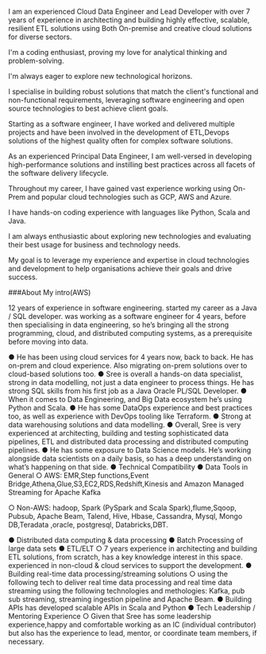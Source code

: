 I am an experienced Cloud Data Engineer and Lead Developer with over 7 years of experience in architecting and building  highly effective, scalable, resilient ETL solutions using Both On-premise and creative cloud solutions for diverse sectors.

I'm a coding enthusiast, proving my love for analytical thinking and problem-solving. 

I'm always eager to explore new technological horizons.

I specialise in building robust solutions that match the client's functional and non-functional requirements, leveraging software engineering and open source technologies to best achieve client goals.

Starting as a software engineer, I have worked and delivered multiple projects and have been involved in the development of ETL,Devops solutions of the highest quality often for complex software solutions.

As an experienced Principal Data Engineer, I am well-versed in developing high-performance solutions and instilling best practices across all facets of the software delivery lifecycle.

Throughout my career, I have gained vast experience working using On-Prem and popular cloud technologies such as GCP, AWS and Azure.

I have hands-on coding experience with languages like Python, Scala and Java.

I am always enthusiastic about exploring new technologies and evaluating their best usage for business and technology needs.
 
My goal is to leverage my experience and expertise in cloud technologies and development to help organisations achieve their goals and drive success.


###About My intro(AWS)

12 years of experience in software engineering. started my career as a
Java / SQL developer.
was working as a software engineer for 4 years, before then specialising
in data engineering, so he’s bringing all the strong programming, cloud, and
distributed computing systems, as a prerequisite before moving into data.

● He has been using cloud services for 4 years now, back to back. He has on-prem
and cloud experience. Also migrating on-prem solutions over to cloud-based
solutions too.
● Sree is overall a hands-on data specialist, strong in data modelling, not just a data
engineer to process things. He has strong SQL skills from his first job as a Java
Oracle PL/SQL Developer.
● When it comes to Data Engineering, and Big Data ecosystem he’s using Python and
Scala.
● He has some DataOps experience and best practices too, as well as experience with
DevOps tooling like Terraform.
● Strong at data warehousing solutions and data modelling.
● Overall, Sree is very experienced at architecting, building and testing sophisticated
data pipelines, ETL and distributed data processing and distributed computing
pipelines.
● He has some exposure to Data Science models. He’s working alongside data
scientists on a daily basis, so has a deep understanding on what’s happening on that
side.
●
Technical Compatibility
● Data Tools in General
○ AWS: EMR,Step functions,Event Bridge,Athena,Glue,S3,EC2,RDS,Redshift,Kinesis
and Amazon Managed Streaming for Apache Kafka

○ Non-AWS: hadoop, Spark (PySpark and Scala Spark),flume,Sqoop, Pubsub, Apache
Beam, Talend, Hive, Hbase, Cassandra, Mysql, Mongo DB,Teradata ,oracle,
postgresql, Databricks,DBT.

● Distributed data computing & data processing
● Batch Processing of large data sets
● ETL/ELT
○ 7 years experience in architecting and building ETL solutions, from scratch,
has a key knowledge interest in this space. experienced in non-cloud & cloud services to 
support the development.
● Building real-time data processing/streaming solutions
○ using the following tech to deliver real time data processing and real time data
streaming using the following technologies and methologies: Kafka, pub sub
streaming, streaming ingestion pipeline and Apache Beam.
● Building APIs
has developed scalable APIs in Scala and Python
● Tech Leadership / Mentoring Experience
○ Given that Sree has some leadership experience,happy and comfortable working as an IC (individual
contributor) but also has the experience to lead, mentor, or coordinate team
members, if necessary.
